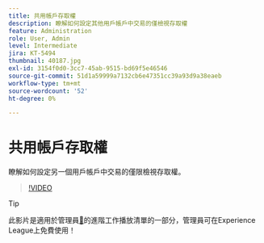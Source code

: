 ```yaml
---
title: 共用帳戶存取權
description: 瞭解如何設定其他用戶帳戶中交易的僅檢視存取權
feature: Administration
role: User, Admin
level: Intermediate
jira: KT-5494
thumbnail: 40187.jpg
exl-id: 3154f0d0-3cc7-45ab-9515-bd69f5e46546
source-git-commit: 51d1a59999a7132cb6e47351cc39a93d9a38eaeb
workflow-type: tm+mt
source-wordcount: '52'
ht-degree: 0%

---
```


# 共用帳戶存取權

瞭解如何設定另一個用戶帳戶中交易的僅限檢視存取權。

>[!VIDEO](https://video.tv.adobe.com/v/40187?quality=12&learn=on&hidetitle=true)

>[!TIP]
>
>此影片是適用於管理員[&#128279;](https://experienceleague.adobe.com/zh-hant/playlists/acrobat-sign-perform-advanced-tasks-administrators)的進階工作播放清單的一部分，管理員可在Experience League上免費使用！
